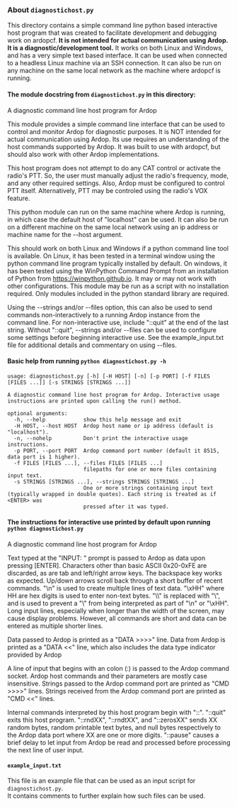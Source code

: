 ### About `diagnostichost.py`

This directory contains a simple command line python based interactive host program that was created 
to facilitate development and debugging work on ardopcf.  **It is not intended for actual communication
using Ardop.  It is a diagnostic/development tool.** It works on both Linux and Windows, and has
a very simple text based interface.  It can be used when connected to a headless Linux machine
via an SSH connection.  It can also be run on any machine on the same local network as the machine
where ardopcf is running.

#### The module docstring from `diagnostichost.py` in this directory:

A diagnostic command line host program for Ardop

This module provides a simple command line interface that can be used to control and monitor
Ardop for diagnostic purposes. It is NOT intended for actual communication using Ardop. Its use
requires an understanding of the host commands supported by Ardop. It was built to use with
ardopcf, but should also work with other Ardop implementations.

This host program does not attempt to do any CAT control or activate the radio's PTT. So, the user
must manually adjust the radio's frequency, mode, and any other required settings. Also, Ardop must
be configured to control PTT itself. Alternatively, PTT may be controled using the radio's VOX
feature.

This python module can run on the same machine where Ardop is running, in which case the default
host of "localhost" can be used.  It can also be run on a different machine on the same local
network using an ip address or machine name for the --host argument.

This should work on both Linux and Windows if a python command line tool is available.  On Linux,
it has been tested in a terminal window using the python command line program typically installed
by default.  On windows, it has been tested using the WinPython Command Prompt from an installation
of Python from https://winpython.github.io.  It may or may not work with other configurations. This
module may be run as a script with no installation required. Only modules included in the python
standard library are required.

Using the --strings and/or --files option, this can also be used to send commands non-interactively
to a running Ardop instance from the command line. For non-interactive use, include "::quit" at the
end of the last string. Without "::quit", --strings and/or --files can be used to configure some
settings before beginning interactive use.  See the example_input.txt file for additional details
and commentary on using --files.

#### Basic help from running `python diagnostichost.py -h`
```
usage: diagnostichost.py [-h] [-H HOST] [-n] [-p PORT] [-f FILES [FILES ...]] [-s STRINGS [STRINGS ...]]

A diagnostic command line host program for Ardop. Interactive usage instructions are printed upon calling the run() method.

optional arguments:
  -h, --help            show this help message and exit
  -H HOST, --host HOST  Ardop host name or ip address (default is "localhost").
  -n, --nohelp          Don't print the interactive usage instructions.
  -p PORT, --port PORT  Ardop command port number (default it 8515, data port is 1 higher).
  -f FILES [FILES ...], --files FILES [FILES ...]
                        filepaths for one or more files containing input text.
  -s STRINGS [STRINGS ...], --strings STRINGS [STRINGS ...]
                        One or more strings containing input text (typically wrapped in double quotes). Each string is treated as if <ENTER> was
                        pressed after it was typed.
```

#### The instructions for interactive use printed by default upon running `python diagnostichost.py`

A diagnostic command line host program for Ardop

Text typed at the "INPUT: " prompt is passed to Ardop as data upon pressing
[ENTER]. Characters other than basic ASCII 0x20-0xFE are discarded, as are tab and
left/right arrow keys. The backspace key works as expected. Up/down arrows scroll back
through a short buffer of recent commands. "\\n" is used to create multiple lines of
text data. "\\xHH" where HH are hex digits is used to enter non-text bytes. "\\\\" is
replaced with "\\", and is used to prevent a "\\" from being interpreted as part of
"\\n" or "\\xHH". Long input lines, especially when longer than the width of the
screen, may cause display problems. However, all commands are short and data can be
entered as multiple shorter lines.

Data passed to Ardop is printed as a "DATA >>>>" line. Data from Ardop is printed as
a "DATA <<" line, which also includes the data type indicator provided by Ardop

A line of input that begins with an colon (:) is passed to the Ardop
command socket. Ardop host commands and their parameters are mostly case insensitive.
Strings passed to the Ardop command port are printed as "CMD  >>>>" lines. Strings
received from the Ardop command port are printed as "CMD  <<" lines.

Internal commands interpreted by this host program begin with "::". "::quit" exits
this host program. "::rndXX", "::rndtXX", and "::zerosXX" sends XX random bytes, random
printable text bytes, and null bytes respectively to the Ardop data port where XX are
one or more digits. "::pause" causes a brief delay to let input from Ardop be read and
processed before processing the next line of user input.

#### `example_input.txt`

This file is an example file that can be used as an input script for `diagnostichost.py`.  
It contains comments to further explain how such files can be used.
